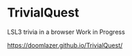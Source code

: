 # TrivialQuest
LSL3 trivia in a browser
Work in Progress

https://doomlazer.github.io/TrivialQuest/
